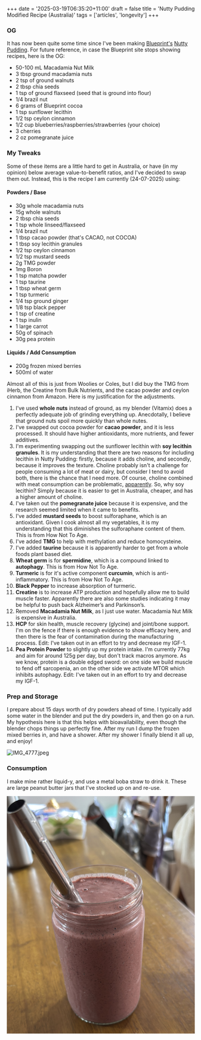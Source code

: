 +++
date = '2025-03-19T06:35:20+11:00'
draft = false
title = 'Nutty Pudding Modified Recipe (Australia)'
tags = ['articles', 'longevity']
+++

### OG

It has now been quite some time since I've been making [Blueprint's](https://protocol.bryanjohnson.com/Step-1-Step-2-Step-3) [Nutty Pudding](https://www.youtube.com/watch?v=8eb_41ZpyOQ). For future reference, in case the Blueprint site stops showing recipes, here is the OG:

- 50-100 mL Macadamia Nut Milk
- 3 tbsp ground macadamia nuts 
- 2 tsp of ground walnuts
- 2 tbsp chia seeds
- 1 tsp of ground flaxseed (seed that is ground into flour)
- 1/4 brazil nut
- 6 grams of Blueprint cocoa 
- 1 tsp sunflower lecithin
- 1/2 tsp ceylon cinnamon
- 1/2 cup blueberries/raspberries/strawberries (your choice)
- 3 cherries
- 2 oz pomegranate juice

### My Tweaks

Some of these items are a little hard to get in Australia, or have (in my opinion) below average value-to-benefit ratios, and I've decided to swap them out. Instead, this is the recipe I am currently (24-07-2025) using:


#### Powders / Base

- 30g whole macadamia nuts
- 15g whole walnuts
- 2 tbsp chia seeds
- 1 tsp whole linseed/flaxseed
- 1/4 brazil nut
- 1 tbsp cacao powder (that's CACAO, not COCOA)
- 1 tbsp soy lecithin granules
- 1/2 tsp ceylon cinnamon
- 1/2 tsp mustard seeds
- 2g TMG powder
- 1mg Boron
- 1 tsp matcha powder
- 1 tsp taurine
- 1 tbsp wheat germ
- 1 tsp turmeric
- 1/4 tsp ground ginger
- 1/8 tsp black pepper
- 1 tsp of creatine
- 1 tsp inulin
- 1 large carrot
- 50g of spinach
- 30g pea protein

#### Liquids / Add Consumption

- 200g frozen mixed berries
- 500ml of water

Almost all of this is just from Woolies or Coles, but I did buy the TMG from iHerb, the Creatine from Bulk Nutrients, and the cacao powder and ceylon cinnamon from Amazon. Here is my justification for the adjustments.

1. I've used **whole nuts** instead of ground, as my blender (Vitamix) does a perfectly adequate job of grinding everything up. Anecdotally, I believe that ground nuts spoil more quickly than whole nutes.
2. I've swapped out cocoa powder for **cacao powder**, and it is less processed. It should have higher antioxidants, more nutrients, and fewer additives.
3. I'm experimenting swapping out the sunflower lecithin with **soy lecithin granules**. It is my understanding that there are two reasons for including lecithin in Nutty Pudding: firstly, because it adds choline, and secondly, because it improves the texture. Choline probably isn't a challenge for people consuming a lot of meat or dairy, but consider I tend to avoid both, there is the chance that I need more. Of course, choline combined with meat consumption can be problematic, [apparently](https://nutritionfacts.org/video/carnitine-choline-cancer-and-cholesterol-the-tmao-connection/). So, why soy lecithin? Simply because it is easier to get in Australia, cheaper, and has a higher amount of choline.
4. I've taken out the **pomegranate juice** because it is expensive, and the research seemed limited when it came to benefits.
5. I've added **mustard seeds** to boost sulforaphane, which is an antioxidant. Given I cook almost all my vegetables, it is my understanding that this diminishes the sulforaphane content of them. This is from How Not To Age.
6. I've added **TMG** to help with methylation and reduce homocysteine.
7. I've added **taurine** because it is apparently harder to get from a whole foods plant based diet.
8. **Wheat germ** is for **spermidine**, which is a compound linked to **autophagy**. This is from How Not To Age.
9. **Turmeric** is for it's active component **curcumin**, which is anti-inflammatory. This is from How Not To Age.
10. **Black Pepper** to increase absorption of turmeric.
11. **Creatine** is to increase ATP production and hopefully allow me to build muscle faster. Apparently there are also some studies indicating it may be helpful to push back Alzheimer’s and Parkinson’s.
12. Removed **Macadamia Nut Milk**, as I just use water. Macadamia Nut Milk is expensive in Australia.
13. **HCP** for skin health, muscle recovery (glycine) and joint/bone support. I'm on the fence if there is enough evidence to show efficacy here, and then there is the fear of contamination during the manufacturing process. Edit: I've taken out in an effort to try and decrease my IGF-1.
14. **Pea Protein Powder** to slightly up my protein intake. I'm currently 77kg and aim for around 125g per day, but don't track macros anymore. As we know, protein is a double edged sword: on one side we build muscle to fend off sarcopenia, an on the other side we activate MTOR which inhibits autophagy.  Edit: I've taken out in an effort to try and decrease my IGF-1.

### Prep and Storage

I prepare about 15 days worth of dry powders ahead of time. I typically add some water in the blender and put the dry powders in, and then go on a run. My hypothesis here is that this helps with bioavailability, even though the blender chops things up perfectly fine. After my run I dump the frozen mixed berries in, and have a shower. After my shower I finally blend it all up, and enjoy!

![IMG_4777.jpeg](IMG_4777.jpeg)

### Consumption

I make mine rather liquid-y, and use a metal boba straw to drink it. These are large peanut butter jars that I've stocked up on and re-use.

![](0867C9DA-7505-4231-A9DF-6F53505297B1_1_201_a.jpeg)
